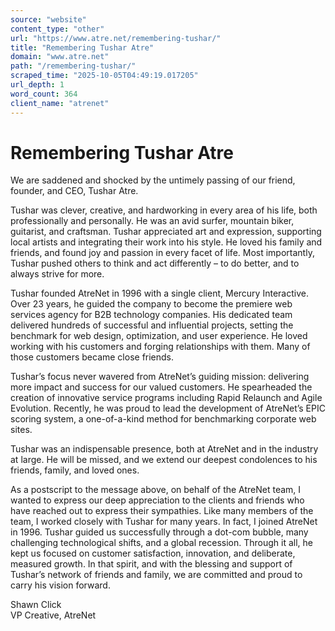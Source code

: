```yaml
---
source: "website"
content_type: "other"
url: "https://www.atre.net/remembering-tushar/"
title: "Remembering Tushar Atre"
domain: "www.atre.net"
path: "/remembering-tushar/"
scraped_time: "2025-10-05T04:49:19.017205"
url_depth: 1
word_count: 364
client_name: "atrenet"
---
```


# Remembering Tushar Atre

We are saddened and shocked by the untimely passing of our friend, founder, and CEO, Tushar Atre.

Tushar was clever, creative, and hardworking in every area of his life, both professionally and personally. He was an avid surfer, mountain biker, guitarist, and craftsman. Tushar appreciated art and expression, supporting local artists and integrating their work into his style. He loved his family and friends, and found joy and passion in every facet of life. Most importantly, Tushar pushed others to think and act differently – to do better, and to always strive for more.

Tushar founded AtreNet in 1996 with a single client, Mercury Interactive. Over 23 years, he guided the company to become the premiere web services agency for B2B technology companies. His dedicated team delivered hundreds of successful and influential projects, setting the benchmark for web design, optimization, and user experience. He loved working with his customers and forging relationships with them. Many of those customers became close friends.

Tushar’s focus never wavered from AtreNet’s guiding mission: delivering more impact and success for our valued customers. He spearheaded the creation of innovative service programs including Rapid Relaunch and Agile Evolution. Recently, he was proud to lead the development of AtreNet’s EPIC scoring system, a one-of-a-kind method for benchmarking corporate web sites.

Tushar was an indispensable presence, both at AtreNet and in the industry at large. He will be missed, and we extend our deepest condolences to his friends, family, and loved ones.

As a postscript to the message above, on behalf of the AtreNet team, I wanted to express our deep appreciation to the clients and friends who have reached out to express their sympathies. Like many members of the team, I worked closely with Tushar for many years. In fact, I joined AtreNet in 1996. Tushar guided us successfully through a dot-com bubble, many challenging technological shifts, and a global recession. Through it all, he kept us focused on customer satisfaction, innovation, and deliberate, measured growth. In that spirit, and with the blessing and support of Tushar’s network of friends and family, we are committed and proud to carry his vision forward.

Shawn Click  
VP Creative, AtreNet